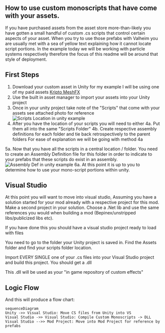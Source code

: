 

## How to use custom monoscripts that have come with your assets. 

If you have purchased assets from the asset store more-than-likely you have gotten a small handful of custom .cs scripts that control certain aspects of your asset. When you try to use those prefabs with Valheim you are usually met with a sea of yellow text explaining how it cannot locate script portions. In the example today we will be working with particle systems respectively therefore the focus of this readme will be around that style of deployment. 


## First Steps

 1. Download your custom asset in Unity for my example I will be using one of my paid assets [Kripto MeshFX](https://assetstore.unity.com/packages/vfx/particles/spells/mesh-effects-67803)
 2. Use the built in asset manager to import your assets into your Unity project 
 3. Once in your unity project take note of the "Scripts" that come with your assets see attached photo for reference 
			 ![Scripts Location in unity example](test.jpg)
4. After you have the location of your scripts you will need to either 
		4a. Put them all into the same "Scripts Folder"
		4b. Create respective assembly definitions for each folder and tie back retrospectively to the parent folders
	For ease of explanation we will be going with method 4a 

5a. Now that you have all the scripts in a central location / folder. You need to create an Assembly Definition file for this folder in order to indicate to your prefabs that these scripts do exist in  an assembly. 
 ![Assembly Def in unity example](test.jpg)
6a. At this point it is up to you to determine how to use your mono-script portions within unity. 



## Visual Studio

At this point you will want to move into visual studio, Assuming you have a solution started for your mod already with a respective project for this mod. Make a second project in your solution. Choose a .Net lib and use the same references you would when building a mod (Bepinex/unstripped libs/publicized libs etc).

If you have done this you should have a visual studio project ready to load with files

You need to go to the folder your Unity project is saved in. Find the Assets folder and find your scripts folder location. 

Import EVERY SINGLE one of your .cs files into your Visual Studio project and build this project. You should get a .dll 

This .dll will be used as your "in game repository of custom effects" 

## Logic Flow


And this will produce a flow chart:
```mermaid
sequenceDiagram
Unity ->> Visual Studio: Move CS files from Unity into VS
Visual Studio ->> Visual Studio: Compile Custom Monoscripts -> DLL
Visual Studio -->> Mod Project: Move into Mod Project for reference by prefabs
```
